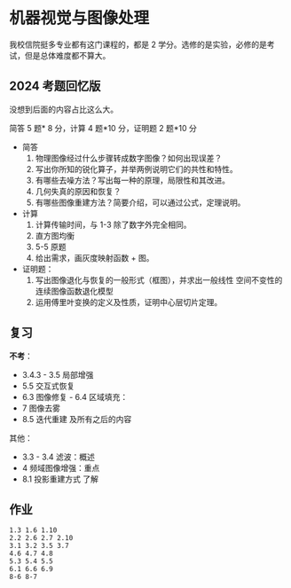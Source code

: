 # 机器视觉与图像处理

我校信院挺多专业都有这门课程的，都是 2 学分。选修的是实验，必修的是考试，但是总体难度都不算大。

## 2024 考题回忆版

没想到后面的内容占比这么大。

简答 5 题\* 8 分，计算 4 题\*10 分，证明题 2 题\*10 分

- 简答
  1. 物理图像经过什么步骤转成数字图像？如何出现误差？
  2. 写出你所知的锐化算子，并举两例说明它们的共性和特性。
  3. 有哪些去噪方法？写出每一种的原理，局限性和其改进。
  4. 几何失真的原因和恢复？
  5. 有哪些图像重建方法？简要介绍，可以通过公式，定理说明。
- 计算
  1. 计算传输时间，与 1-3 除了数字外完全相同。
  2. 直方图均衡
  3. 5-5 原题
  4. 给出需求，画灰度映射函数 + 图。
- 证明题：
  1. 写出图像退化与恢复的一般形式（框图），并求出一般线性 空间不变性的连续图像函数退化模型
  2. 运用傅里叶变换的定义及性质，证明中心层切片定理。

## 复习

**不考**：

- 3.4.3 - 3.5 局部增强
- 5.5 交互式恢复
- 6.3 图像修复 - 6.4 区域填充：
- 7 图像去雾
- 8.5 迭代重建 及所有之后的内容

其他：

- 3.3 - 3.4 滤波：概述
- 4 频域图像增强：重点
- 8.1 投影重建方式 了解

## 作业

```
1.3 1.6 1.10
2.2 2.6 2.7 2.10
3.1 3.2 3.5 3.7
4.6 4.7 4.8
5.3 5.4 5.5
6.1 6.6 6.9
8-6 8-7
```
